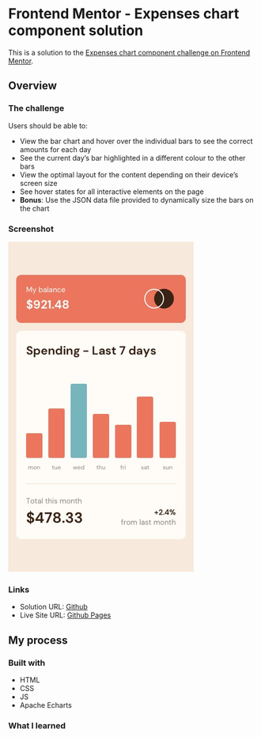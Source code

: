 # Frontend Mentor - Expenses chart component solution

This is a solution to the [Expenses chart component challenge on Frontend Mentor](https://www.frontendmentor.io/challenges/expenses-chart-component-e7yJBUdjwt).

## Overview

### The challenge

Users should be able to:

- View the bar chart and hover over the individual bars to see the correct amounts for each day
- See the current day’s bar highlighted in a different colour to the other bars
- View the optimal layout for the content depending on their device’s screen size
- See hover states for all interactive elements on the page
- **Bonus**: Use the JSON data file provided to dynamically size the bars on the chart

### Screenshot

![](./design/mobile-design.jpg)

### Links

- Solution URL: [Github](https://github.com/jeremylloyd/expenses-chart-component)
- Live Site URL: [Github Pages](https://jeremylloyd.github.io/expenses-chart-component/)

## My process

### Built with

- HTML
- CSS
- JS
- Apache Echarts

### What I learned
